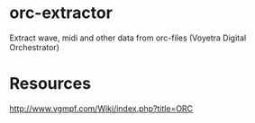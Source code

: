 # orc-extractor
Extract wave, midi and other data from orc-files (Voyetra Digital Orchestrator)

# Resources
http://www.vgmpf.com/Wiki/index.php?title=ORC
